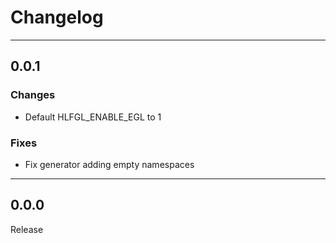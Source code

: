 # Changelog

---

## 0.0.1

### Changes
* Default HLFGL_ENABLE_EGL to 1

### Fixes
* Fix generator adding empty namespaces

---

## 0.0.0
Release
